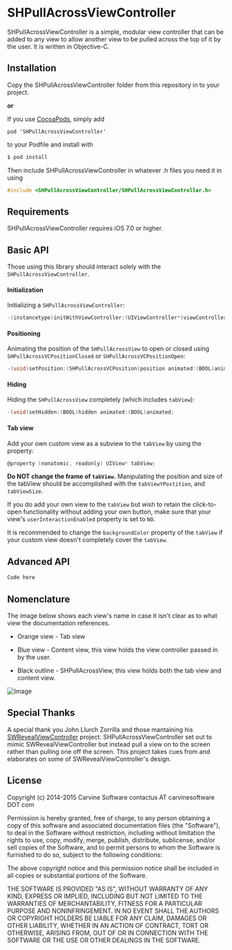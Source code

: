 # SHPullAcrossViewController
SHPullAcrossViewController is a simple, modular view controller that can be added to any view to allow another view to be pulled across the top of it by the user. It is written in Objective-C.

## Installation
Copy the SHPullAcrossViewController folder from this repository in to your project.

**or**

If you use [CocoaPods], simply add
```
pod 'SHPullAcrossViewController'
```
to your Podfile and install with
```sh
$ pod install
```

Then include SHPullAcrossViewController in whatever .h files you need it in using
```objective-c
#include <SHPullAcrossViewController/SHPullAcrossViewController.h>
```
## Requirements
SHPullAcrossViewController requires iOS 7.0 or higher.

## Basic API
Those using this library should interact solely with the `SHPullAcrossViewController`.

#### Initialization
Initializing a `SHPullAcrossViewController`: 
```objective-c
-(instancetype)initWithViewController:(UIViewController*)viewController;
```

#### Positioning
Animating the position of the `SHPullAcrossView` to open or closed using `SHPullAcrossVCPositionClosed` or `SHPullAcrossVCPositionOpen`:
```objective-c
-(void)setPosition:(SHPullAcrossVCPosition)position animated:(BOOL)animated;
```

#### Hiding
Hiding the `SHPullAcrossView` completely (which includes `tabView`):
```objective-c
-(void)setHidden:(BOOL)hidden animated:(BOOL)animated;
```

#### Tab view
Add your own custom view as a subview to the `tabView` by using the property:
```objective-c
@property (nonatomic, readonly) UIView* tabView;
```
**Do NOT change the frame of `tabView`.** Manipulating the position and size of the tabView should be accomplished with the `tabViewYPostition`, and `tabViewSize`.

If you do add your own view to the `tabView` but wish to retain the click-to-open functionality without adding your own button, make sure that your view's `userInteractionEnabled` property is set to `NO`.

It is recommended to change the `backgroundColor` property of the `tabView` if your custom view doesn't completely cover the `tabView`.

## Advanced API


```objective-c
Code here
```
## Nomenclature
The image below shows each view's name in case it isn't clear as to what view the documentation references.

* Orange view - Tab view

* Blue view - Content view, this view holds the view controller passed in by the user.

* Black outline - SHPullAcrossView, this view holds both the tab view and content view.

![Image](https://raw.github.com/CarvineJimmy/SHPullAcrossViewController/master/NomenclatureExample.PNG)

## Special Thanks

A special thank you John Llurch Zorrilla and those mantaining his [SWRevealViewController] project. SHPullAcrossViewController set out to mimic SWRevealViewController but instead pull a view on to the screen rather than pulling one off the screen. This project takes cues from and elaborates on some of SWRevealViewController's design.

## License
Copyright (c) 2014-2015 Carvine Software contactus AT carvinesoftware DOT com

Permission is hereby granted, free of charge, to any person obtaining a copy of this software and associated documentation files (the "Software"), to deal in the Software without restriction, including without limitation the rights to use, copy, modify, merge, publish, distribute, sublicense, and/or sell copies of the Software, and to permit persons to whom the Software is furnished to do so, subject to the following conditions:

The above copyright notice and this permission notice shall be included in all copies or substantial portions of the Software.

THE SOFTWARE IS PROVIDED "AS IS", WITHOUT WARRANTY OF ANY KIND, EXPRESS OR IMPLIED, INCLUDING BUT NOT LIMITED TO THE WARRANTIES OF MERCHANTABILITY, FITNESS FOR A PARTICULAR PURPOSE AND NONINFRINGEMENT. IN NO EVENT SHALL THE AUTHORS OR COPYRIGHT HOLDERS BE LIABLE FOR ANY CLAIM, DAMAGES OR OTHER LIABILITY, WHETHER IN AN ACTION OF CONTRACT, TORT OR OTHERWISE, ARISING FROM, OUT OF OR IN CONNECTION WITH THE SOFTWARE OR THE USE OR OTHER DEALINGS IN THE SOFTWARE.

[CocoaPods]:https://cocoapods.org
[SWRevealViewController]:https://github.com/John-Lluch/SWRevealViewController
